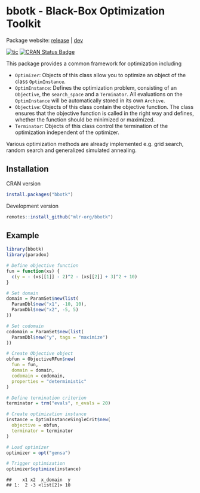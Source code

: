
# bbotk - Black-Box Optimization Toolkit

Package website: [release](https://bbotk.mlr-org.com/) |
[dev](https://bbotk.mlr-org.com/dev/)

<!-- badges: start -->

[![tic](https://github.com/mlr-org/bbotk/workflows/tic/badge.svg?branch=main)](https://github.com/mlr-org/bbotk/actions)
[![CRAN Status
Badge](https://www.r-pkg.org/badges/version-ago/bbotk)](https://cran.r-project.org/package=bbotk)
<!-- badges: end -->

This package provides a common framework for optimization including

  - `Optimizer`: Objects of this class allow you to optimize an object
    of the class `OptimInstance`.
  - `OptimInstance`: Defines the optimization problem, consisting of an
    `Objective`, the `search_space` and a `Terminator`. All evaluations
    on the `OptimInstance` will be automatically stored in its own
    `Archive`.
  - `Objective`: Objects of this class contain the objective function.
    The class ensures that the objective function is called in the right
    way and defines, whether the function should be minimized or
    maximized.
  - `Terminator`: Objects of this class control the termination of the
    optimization independent of the optimizer.

Various optimization methods are already implemented e.g. grid search,
random search and generalized simulated annealing.

## Installation

CRAN version

``` r
install.packages("bbotk")
```

Development version

``` r
remotes::install_github("mlr-org/bbotk")
```

## Example

``` r
library(bbotk)
library(paradox)

# Define objective function
fun = function(xs) {
  c(y = - (xs[[1]] - 2)^2 - (xs[[2]] + 3)^2 + 10)
}

# Set domain
domain = ParamSet$new(list(
  ParamDbl$new("x1", -10, 10),
  ParamDbl$new("x2", -5, 5)
))

# Set codomain
codomain = ParamSet$new(list(
  ParamDbl$new("y", tags = "maximize")
))

# Create Objective object
obfun = ObjectiveRFun$new(
  fun = fun,
  domain = domain,
  codomain = codomain,
  properties = "deterministic"
)

# Define termination criterion
terminator = trm("evals", n_evals = 20)

# Create optimization instance
instance = OptimInstanceSingleCrit$new(
  objective = obfun,
  terminator = terminator
)

# Load optimizer
optimizer = opt("gensa")

# Trigger optimization
optimizer$optimize(instance)
```

    ##    x1 x2  x_domain  y
    ## 1:  2 -3 <list[2]> 10
